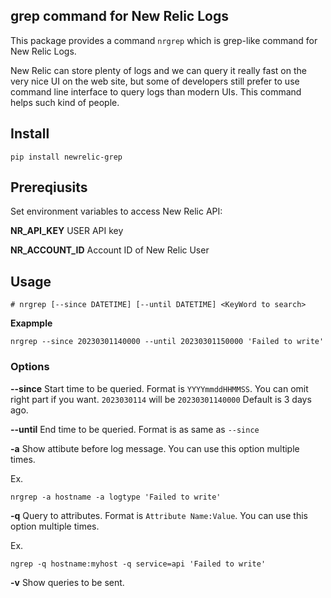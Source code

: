 ## grep command for New Relic Logs

This package provides a command `nrgrep` which is grep-like command for New Relic Logs.

New Relic can store plenty of logs and we can query it really fast on the very nice UI on the web site, but some of developers still prefer to use command line interface to query logs than modern UIs.
This command helps such kind of people.

## Install

```
pip install newrelic-grep
```

## Prereqiusits

Set environment variables to access New Relic API:

**NR_API_KEY**
    USER API key

**NR_ACCOUNT_ID**
    Account ID of New Relic User

## Usage

```
# nrgrep [--since DATETIME] [--until DATETIME] <KeyWord to search>
```

**Exapmple**

```
nrgrep --since 20230301140000 --until 20230301150000 'Failed to write'
```

### Options

**--since**
    Start time to be queried.
    Format is `YYYYmmddHHMMSS`.
    You can omit right part if you want.
    `2023030114` will be `20230301140000`
    Default is 3 days ago.

**--until**
    End time to be queried.
    Format is as same as `--since`

**-a**
    Show attibute before log message.
    You can use this option multiple times.

Ex.
```
nrgrep -a hostname -a logtype 'Failed to write'
```

**-q**
    Query to attributes. Format is `Attribute Name:Value`.
    You can use this option multiple times.

Ex.
```
ngrep -q hostname:myhost -q service=api 'Failed to write'
```

**-v**
    Show queries to be sent.
